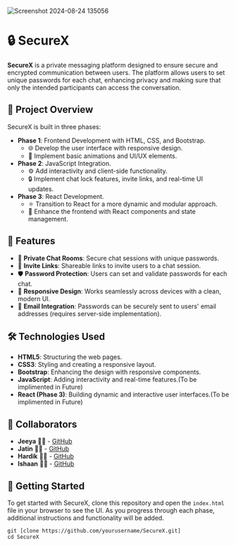![Screenshot 2024-08-24 135056](https://github.com/user-attachments/assets/88731319-343b-489a-99c4-9b95d93d9cbf)

 <h1>🔒 SecureX</h1>
    <p><strong>SecureX</strong> is a private messaging platform designed to ensure secure and encrypted communication between users. The platform allows users to set unique passwords for each chat, enhancing privacy and making sure that only the intended participants can access the conversation.</p>
    <h2>🚀 Project Overview</h2>
    <p>SecureX is built in three phases:</p>
    <ul>
        <li><strong>Phase 1</strong>: Frontend Development with HTML, CSS, and Bootstrap.
            <ul>
                <li>🌐 Develop the user interface with responsive design.</li>
                <li>🎨 Implement basic animations and UI/UX elements.</li>
            </ul>
        </li>
        <li><strong>Phase 2</strong>: JavaScript Integration.
            <ul>
                <li>⚙️ Add interactivity and client-side functionality.</li>
                <li>🔒 Implement chat lock features, invite links, and real-time UI updates.</li>
            </ul>
        </li>
        <li><strong>Phase 3</strong>: React Development.
            <ul>
                <li>⚛️ Transition to React for a more dynamic and modular approach.</li>
                <li>🚀 Enhance the frontend with React components and state management.</li>
            </ul>
        </li>
    </ul>
    <h2>🌟 Features</h2>
    <ul>
        <li>🔐 <strong>Private Chat Rooms</strong>: Secure chat sessions with unique passwords.</li>
        <li>🔗 <strong>Invite Links</strong>: Shareable links to invite users to a chat session.</li>
        <li>🛡️ <strong>Password Protection</strong>: Users can set and validate passwords for each chat.</li>
        <li>📱 <strong>Responsive Design</strong>: Works seamlessly across devices with a clean, modern UI.</li>
        <li>📧 <strong>Email Integration</strong>: Passwords can be securely sent to users' email addresses (requires server-side implementation).</li>
    </ul>
    <h2>🛠️ Technologies Used</h2>
    <ul>
        <li><strong>HTML5</strong>: Structuring the web pages.</li>
        <li><strong>CSS3</strong>: Styling and creating a responsive layout.</li>
        <li><strong>Bootstrap</strong>: Enhancing the design with responsive components.</li>
        <li><strong>JavaScript</strong>: Adding interactivity and real-time features.(To be implimented in Future)</li>
        <li><strong>React (Phase 3)</strong>: Building dynamic and interactive user interfaces.(To be implimented in Future)</li>
    </ul>
    <h2>👥 Collaborators</h2>
    <ul>
        <li><strong>Jeeya</strong> 🧑‍💻 - <a href="https://github.com/JeeyaSharma" target="_blank">GitHub</a></li>
        <li><strong>Jatin</strong> 👨‍💻 - <a href="https://github.com/Jatin-L1" target="_blank">GitHub</a></li>
        <li><strong>Hardik</strong> 👨‍💻 - <a href="https://github.com/Hardik-2005" target="_blank">GitHub</a></li>
        <li><strong>Ishaan</strong> 👨‍💻 - <a href="https://github.com/ishaansimrantuli7" target="_blank">GitHub</a></li>
    </ul> 
    <h2>🚀 Getting Started</h2>
    <p>To get started with SecureX, clone this repository and open the <code>index.html</code> file in your browser to see the UI. As you progress through each phase, additional instructions and functionality will be added.</p>
    <pre>
<code>git [clone https://github.com/yourusername/SecureX.git]
cd SecureX
</code>
    </pre>
